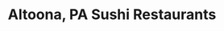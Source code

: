 ---
layout: city
title: Altoona, PA Sushi Restaurants
permalink: /pennsylvania/altoona/
stateAbbr: PA
stateName: Pennsylvania
cityName: Altoona
---